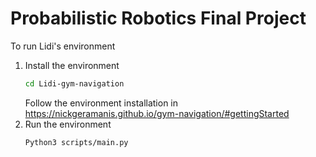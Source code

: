 # Probabilistic Robotics Final Project

To run Lidi's environment
1. Install the environment
   ```sh
   cd Lidi-gym-navigation
   ```
   Follow the environment installation in https://nickgeramanis.github.io/gym-navigation/#gettingStarted
2. Run the environment
   ```sh
   Python3 scripts/main.py
   ```
